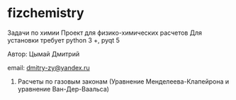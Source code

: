 # fizchemistry
Задачи по химии
Проект для физико-химических расчетов
Для установки требует python 3 +, pyqt 5

Автор: Цымай Дмитрий

email: dmitry-zy@yandex.ru

1. Расчеты по газовым законам (Уравнение Менделеева-Клапейрона и уравнение Ван-Дер-Ваальса)
